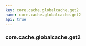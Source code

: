 ```yaml
---
key: core.cache.globalcache.get2
name: core.cache.globalcache.get2
api: true
---
```


### core.cache.globalcache.get2
